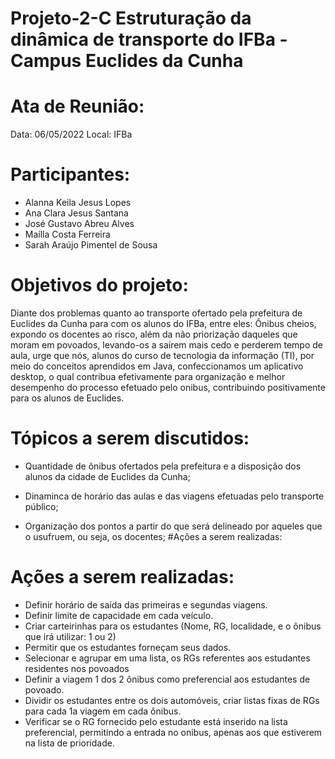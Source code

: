 # Projeto-2-C Estruturação da dinâmica de transporte do IFBa - Campus Euclides da Cunha

# Ata de Reunião:

Data: 06/05/2022
Local: IFBa

# Participantes: 
- Alanna Keila Jesus Lopes 
- Ana Clara Jesus Santana 
- José Gustavo Abreu Alves 
- Maílla Costa Ferreira 
- Sarah Araújo Pimentel de Sousa 

# Objetivos do projeto:

Diante dos problemas quanto ao transporte ofertado pela prefeitura de Euclides da Cunha para com os alunos do IFBa, entre eles: Ônibus cheios, expondo os docentes ao risco, além da não priorização daqueles que moram em povoados, levando-os a saírem mais cedo e perderem tempo de aula, urge que nós, alunos do curso de tecnologia da informação (TI), por meio do conceitos aprendidos em Java, confeccionamos um aplicativo desktop, o qual contribua efetivamente para organização e melhor desempenho do processo efetuado pelo onibus, contribuindo positivamente para os alunos de Euclides.

# Tópicos a serem discutidos:

* Quantidade de ônibus ofertados pela prefeitura e a disposição dos alunos da cidade de Euclides da Cunha;

* Dinaminca de horário das aulas e das viagens efetuadas pelo transporte público;

* Organização dos pontos a partir do que será delineado por aqueles que o usufruem, ou seja, os docentes;
#Ações a serem realizadas:

# Ações a serem realizadas:
- Definir horário de saída das primeiras e segundas viagens.
-  Definir limite de capacidade em cada veículo.
-  Criar carteirinhas para os estudantes (Nome, RG, localidade, e o ônibus que irá utilizar: 1 ou 2)
-  Permitir que os estudantes forneçam seus dados.
-  Selecionar e agrupar em uma lista, os RGs referentes aos estudantes residentes nos povoados
-  Definir a viagem 1 dos 2 ônibus como preferencial aos estudantes de povoado.
-  Dividir os estudantes entre os dois automóveis, criar listas fixas de RGs para cada 1a viagem em cada ônibus.
-  Verificar se o RG fornecido pelo estudante  está inserido na lista preferencial, permitindo a entrada no onibus, apenas aos que estiverem na lista de prioridade.
